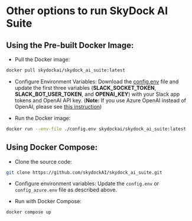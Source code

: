 # Other options to run SkyDock AI Suite

## Using the Pre-built Docker Image:
- Pull the Docker image:
```bash
docker pull skydockai/skydock_ai_suite:latest
```

- Configure Environment Variables: Download the [config.env](config.env) file and update the first three variables (**SLACK_SOCKET_TOKEN**, **SLACK_BOT_USER_TOKEN**, and **OPENAI_KEY**) with your Slack app tokens and OpenAI API key.
  (**Note:** If you use Azure OpenAI instead of OpenAI, please see [this instruction](instruction_for_azure_openai.md))

- Run the Docker image:
```bash
docker run --env-file ./config.env skydockai/skydock_ai_suite:latest
```

## Using Docker Compose:
- Clone the source code:
```bash
git clone https://github.com/skydockAI/skydock_ai_suite.git
```

- Configure environment variables: Update the `config.env` or `config_azure.env` file as described above.

- Run with Docker Compose: 
```bash
docker compose up
```
